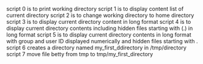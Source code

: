 script 0 is to print  working directory 
script 1 is to display content list of current directory
script 2 is to change working directory to home directory
script 3 is to display current directory content in long format
script 4 is to display current directory contents including hidden files starting with (.) in long format
script 5 is to display current directory contents in long format with group and user ID displayed numerically and hidden files starting with .
script 6 creates a directory named my_first_ddirectory in /tmp/directory
script 7 move file betty from tmp to tmp/my_first_directory
